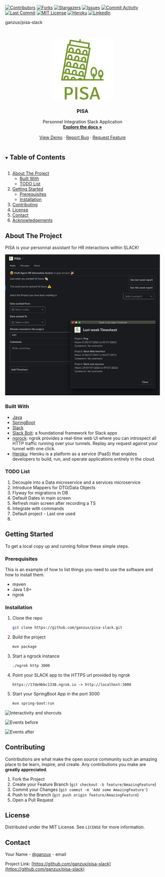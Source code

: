[![Contributors][contributors-shield]][contributors-url]
[![Forks][forks-shield]][forks-url]
[![Stargazers][stars-shield]][stars-url]
[![Issues][issues-shield]][issues-url]
[![Commit Activity][git-activity-shield]][git-activity-url]
[![Last Commit][git-commit-shield]][git-commit-url]
[![MIT License][license-shield]][license-url]
[![Heroku][heroku-shield]][heroku-url]
[![LinkedIn][linkedin-shield]][linkedin-url]



ganzux/pisa-slack

<br />
<p align="center">
  <a href="https://github.com/ganzux/pisa-slack">
    <img src="docs/logo.png" alt="Logo" width="200" height="200">
  </a>

  <h3 align="center">PISA</h3>

  <p align="center">
    Personnel Integration Slack Application
    <br />
    <a href="https://github.com/ganzux/pisa-slack"><strong>Explore the docs »</strong></a>
    <br />
    <br />
    <a href="https://sirme-slack.herokuapp.com/actuator/health">View Demo</a>
    ·
    <a href="https://github.com/ganzux/pisa-slack/issues">Report Bug</a>
    ·
    <a href="https://github.com/ganzux/pisa-slack/issues">Request Feature</a>
  </p>
</p>



<!-- TABLE OF CONTENTS -->
<details open="open">
  <summary><h2 style="display: inline-block">Table of Contents</h2></summary>
  <ol>
    <li>
      <a href="#about-the-project">About The Project</a>
      <ul>
        <li><a href="#built-with">Built With</a></li>
        <li><a href="#todo-list">TODO List</a></li>
      </ul>
    </li>
    <li>
      <a href="#getting-started">Getting Started</a>
      <ul>
        <li><a href="#prerequisites">Prerequisites</a></li>
        <li><a href="#installation">Installation</a></li>
      </ul>
    </li>
    <li><a href="#contributing">Contributing</a></li>
    <li><a href="#license">License</a></li>
    <li><a href="#contact">Contact</a></li>
    <li><a href="#acknowledgements">Acknowledgements</a></li>
  </ol>
</details>



<!-- ABOUT THE PROJECT -->
## About The Project

PISA is your personnal assistant for HR interactions within SLACK!

![PISA Screen Shot](docs/screen.png)


### Built With

* [Java](https://en.wikipedia.org/wiki/Java_(programming_language))
* [SpringBoot](https://spring.io/projects/spring-boot)
* [Slack](https://www.slack.com/)
* [Slack Bolt](https://slack.dev/java-slack-sdk/): a foundational framework for Slack apps
* [ngrock](https://ngrok.com/): ngrok provides a real-time web UI where you can introspect all HTTP traffic running over your tunnels. Replay any request against your tunnel with one click.
* [Heroku](https://id.heroku.com/login): Heroku is a platform as a service (PaaS) that enables developers to build, run, and operate applications entirely in the cloud.


### TODO List

1. Decouple into a Data microservice and a services microservice
2. Introduce Mappers for DTO/Data Objects
3. Flyway for migrations in DB
4. Default Dates in main screen
5. Refresh main screen after recording a TS
6. Integrate with commands
7. Default project - Last one used
8.  

<!-- GETTING STARTED -->
## Getting Started

To get a local copy up and running follow these simple steps.

### Prerequisites

This is an example of how to list things you need to use the software and how to install them.
* maven
* Java 1.8+
* ngrok

### Installation

1. Clone the repo
   ```sh
   git clone https://github.com/ganzux/pisa-slack.git
   ```
2. Build the project
   ```sh
   mvn package
   ```
3. Start a ngrock instance
   ```sh
   ./ngrok http 3000
   ```
4. Point your SLACK app to the HTTPS url provided by ngrok
   ```
   https://17de9bbc1338.ngrok.io -> http://localhost:3000
   ```
5. Start your SpringBoot App in the port 3000
    ```sh
    mvn spring-boot:run 
   ```

![Interactivity and shorcuts](docs/2021-07-27_16-29-33.png)

![Events before](docs/2021-07-27_16-30-33.png)

![Events after](docs/2021-07-27_16-30-47.png)



<!-- CONTRIBUTING -->
## Contributing

Contributions are what make the open source community such an amazing place to be learn, inspire, and create. Any contributions you make are **greatly appreciated**.

1. Fork the Project
2. Create your Feature Branch (`git checkout -b feature/AmazingFeature`)
3. Commit your Changes (`git commit -m 'Add some AmazingFeature'`)
4. Push to the Branch (`git push origin feature/AmazingFeature`)
5. Open a Pull Request



<!-- LICENSE -->
## License

Distributed under the MIT License. See `LICENSE` for more information.



<!-- CONTACT -->
## Contact

Your Name - [@ganzux](https://twitter.com/ganzux) - email

Project Link: [https://github.com/ganzux/pisa-slack](https://github.com/ganzux/pisa-slack)




<!-- MARKDOWN LINKS & IMAGES -->
<!-- https://www.markdownguide.org/basic-syntax/#reference-style-links -->
[contributors-shield]: https://img.shields.io/github/contributors/ganzux/pisa-slack?style=for-the-badge
[contributors-url]: https://github.com/ganzux/pisa-slack/graphs/contributors

[forks-shield]: https://img.shields.io/github/forks/ganzux/pisa-slack?style=for-the-badge
[forks-url]: https://github.com/ganzux/pisa-slack/network/members

[stars-shield]: https://img.shields.io/github/stars/ganzux/pisa-slack?style=for-the-badge
[stars-url]: https://github.com/ganzux/pisa-slack/stargazers

[issues-shield]: https://img.shields.io/github/issues/ganzux/pisa-slack?style=for-the-badge
[issues-url]: https://github.com/ganzux/pisa-slack/issues

[license-shield]: https://img.shields.io/github/license/ganzux/pisa-slack?style=for-the-badge
[license-url]: https://github.com/ganzux/pisa-slack/blob/master/LICENSE.txt

[linkedin-shield]: https://img.shields.io/badge/-LinkedIn-black.svg?style=for-the-badge&logo=linkedin&colorB=555
[linkedin-url]: https://www.linkedin.com/in/alvaroam

[heroku-shield]: https://img.shields.io/badge/%E2%86%91_Deploy_to-Heroku-7056bf.svg?style=for-the-badge
[heroku-url]: https://sirme-slack.herokuapp.com/

[git-activity-shield]: https://img.shields.io/github/commit-activity/y/ganzux/pisa-slack?style=for-the-badge
[git-activity-url]: https://github.com/ganzux/pisa-slack/branches

[git-commit-shield]: https://img.shields.io/github/last-commit/ganzux/pisa-slack?style=for-the-badge
[git-commit-url]: https://github.com/ganzux/pisa-slack/commits/master
